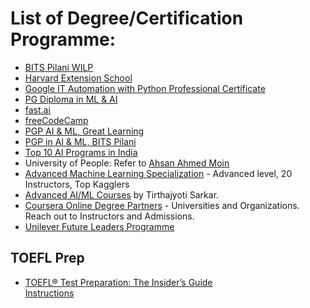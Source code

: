 # List of Degree/Certification Programme:  
 - [BITS Pilani WILP](https://bits-pilani-wilp.ac.in/)  
 - [Harvard Extension School](https://www.extension.harvard.edu/harvard-education-designed-for-you?utm_campaign=EXT&utm_medium=social&utm_source=linkedin&utm_content=TextAds_certificate)  
 - [Google IT Automation with Python Professional Certificate](https://www.coursera.org/professional-certificates/google-it-automation)  
 - [PG Diploma in ML & AI](https://execed.cvn.columbia.edu/pgdmlai/index.php)  
 - [fast.ai](https://www.fast.ai/)  
 - [freeCodeCamp](https://www.freecodecamp.org/)  
 - [PGP AI & ML, Great Learning](https://www.greatlearning.in/pg-program-artificial-intelligence-course)  
 - [PGP in AI & ML, BITS Pilani](https://bits-pilani-wilp.ac.in/certification-programmes/pgp-ai-ml.php)  
 - [Top 10 AI Programs in India](https://analyticsindiamag.com/top-10-courses-and-training-programs-on-artificial-intelligence-in-india-ranking-2019/)  
 - University of People: Refer to [Ahsan Ahmed Moin](https://www.quora.com/Is-the-University-of-the-People-a-scam-and-what-are-the-reasons)  
 - [Advanced Machine Learning Specialization](https://www.coursera.org/specializations/aml) - Advanced level, 20 Instructors, Top Kagglers  
 - [Advanced AI/ML Courses](https://towardsdatascience.com/what-are-some-advanced-ai-and-machine-learning-online-courses-8609ab281450) by Tirthajyoti Sarkar.  
 - [Coursera Online Degree Partners](https://www.coursera.org/about/partners) - Universities and Organizations. Reach out to Instructors and Admissions.  
 - [Unilever Future Leaders Programme](https://www.unilever.com/careers/students-and-graduates/unilever-future-leaders-programme.html)  
 
 ## TOEFL Prep  
 - [TOEFL® Test Preparation: The Insider’s Guide](https://www.edx.org/course/toefl-test-preparation-the-insiders-guide)  
 [Instructions](https://scholarship-positions.com/free-online-course-on-toefl-test-preparation-course-by-etsx/2016/04/20/#.X088t3INIVs.twitter)  
 

 

